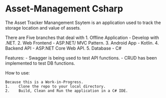 # Asset-Management Csharp

The Asset Tracker Manangement Ssytem is an application used to track the storage location and value of assets.

There are Five branches that deal with
    1. Offline Application    - Develop with .NET.
    2. Web Frontend           - ASP.NET/ MVC Pattern.
    3. Android App            - Kotlin.
    4. Backend API            - ASP.NET Core Web API.
    5. Database               - C# 

Features:
    - Swagger is being used to test API functions. 
        - CRUD has been implemented to test DB functions.

How to use:

    Because this is a Work-in-Progress.
    1.    Clone the repo to your local directory.
    2.    Build, Clean and Run the application in a C# IDE.

